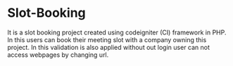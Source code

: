 # Slot-Booking
It is a slot booking project created using codeigniter (CI) framework in PHP. In this users can book their meeting slot with a company owning this project.
In this validation is also applied without out login user can not access webpages by changing url.
